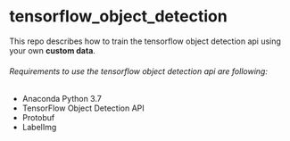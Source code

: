 # tensorflow_object_detection
This repo describes how to train the tensorflow object detection api using your own **custom data**.

###### Requirements to use the tensorflow object detection api are following:
* Anaconda Python 3.7 
* TensorFlow Object Detection API
* Protobuf
* LabelImg

